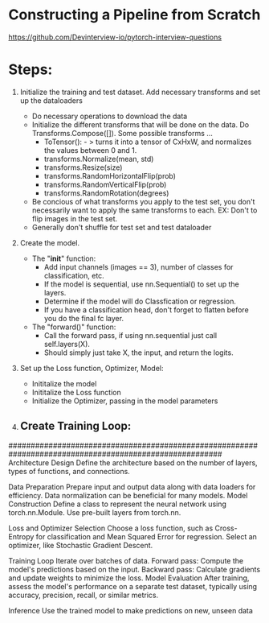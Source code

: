 # Constructing a Pipeline from Scratch
https://github.com/Devinterview-io/pytorch-interview-questions

# Steps:
1. Initialize the training and test dataset. Add necessary transforms and set up the dataloaders
    - Do necessary operations to download the data
    - Initialize the different transforms that will be done on the data. Do Transforms.Compose([]).  Some possible transforms ... 
        - ToTensor(): - > turns it into a tensor of CxHxW, and normalizes the values between 0 and 1.
        - transforms.Normalize(mean, std)
        - transforms.Resize(size)
        - transforms.RandomHorizontalFlip(prob)
        - transforms.RandomVerticalFlip(prob)
        - transforms.RandomRotation(degrees)
    - Be concious of what transforms you apply to the test set, you don't necessarily want to apply the same transforms to each. EX: Don't to flip images in the test set.
    - Generally don't shuffle for test set and test dataloader

2. Create the model. 
    - The "__init__" function:  
        - Add input channels (images == 3), number of classes for classification, etc.
        - If the model is sequential, use nn.Sequential() to set up the layers.
        - Determine if the model will do Classfication or regression. 
        - If you have a classification head, don't forget to flatten before you do the final fc layer.
    - The "forward()" function:
        - Call the forward pass, if using nn.sequential just call self.layers(X).
        - Should simply just take X, the input, and return the logits.
        
3. Set up the Loss function, Optimizer, Model:
    - Inititalize the model
    - Inititalize the Loss function
    - Initialize the Optimizer, passing in the model parameters

4. Create Training Loop:
    - 





########################################################################################################
Architecture Design
Define the architecture based on the number of layers, types of functions, and connections.

Data Preparation
Prepare input and output data along with data loaders for efficiency.
Data normalization can be beneficial for many models.
Model Construction
Define a class to represent the neural network using torch.nn.Module. Use pre-built layers from torch.nn.

Loss and Optimizer Selection
Choose a loss function, such as Cross-Entropy for classification and Mean Squared Error for regression. Select an optimizer, like Stochastic Gradient Descent.

Training Loop
Iterate over batches of data.
Forward pass: Compute the model's predictions based on the input.
Backward pass: Calculate gradients and update weights to minimize the loss.
Model Evaluation
After training, assess the model's performance on a separate test dataset, typically using accuracy, precision, recall, or similar metrics.

Inference
Use the trained model to make predictions on new, unseen data

